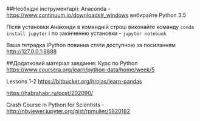 ##Необхідні інструментарії:
Anaconda - https://www.continuum.io/downloads#_windows вибирайте Python 3.5 

Після установки Анаконди в командній строці виконайте команду `conda install jupyter` і по закінченню установки - `jupyter notebook`

Ваша тетрадка IPython повинна стати доступною за посиланням http://127.0.0.1:8888

##Додатковий матеріал завдання:
Курс по Python https://www.coursera.org/learn/python-data/home/week/5

Lessons 1-2 https://bitbucket.org/hrojas/learn-pandas

https://habrahabr.ru/post/202090/

Crash Course in Python for Scientists - http://nbviewer.jupyter.org/gist/rpmuller/5920182
